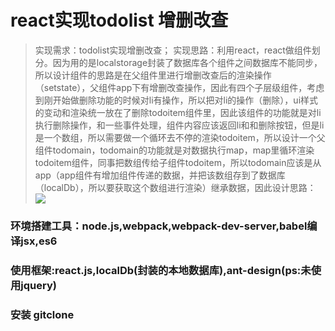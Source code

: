 # react实现todolist 增删改查

> 实现需求：todolist实现增删改查；
> 实现思路：利用react，react做组件划分。因为用的是localstorage封装了数据库各个组件之间数据库不能同步，所以设计组件的思路是在父组件里进行增删改查后的渲染操作（setstate），父组件app下有增删改查操作，因此有四个子层级组件，考虑到刚开始做删除功能的时候对li有操作，所以把对li的操作（删除），ui样式的变动和渲染统一放在了删除todoitem组件里，因此该组件的功能就是对li执行删除操作，和一些事件处理，组件内容应该返回li和和删除按钮，但是li是一个数组，所以需要做一个循环去不停的渲染todoitem，所以设计一个父组件todomain，todomain的功能就是对数据执行map，map里循环渲染todoitem组件，同事把数组传给子组件todoitem，所以todomain应该是从app（app组件有增加组件传递的数据，并把该数组存到了数据库（localDb），所以要获取这个数组进行渲染）继承数据，因此设计思路：
![][image-1]
### 环境搭建工具：node.js,webpack,webpack-dev-server,babel编译jsx,es6

### 使用框架:react.js,localDb(封装的本地数据库),ant-design(ps:未使用jquery)

### 安装 gitclone 

[image-1]:	http://chuantu.biz/t5/43/1480562037x1019182426.jpg